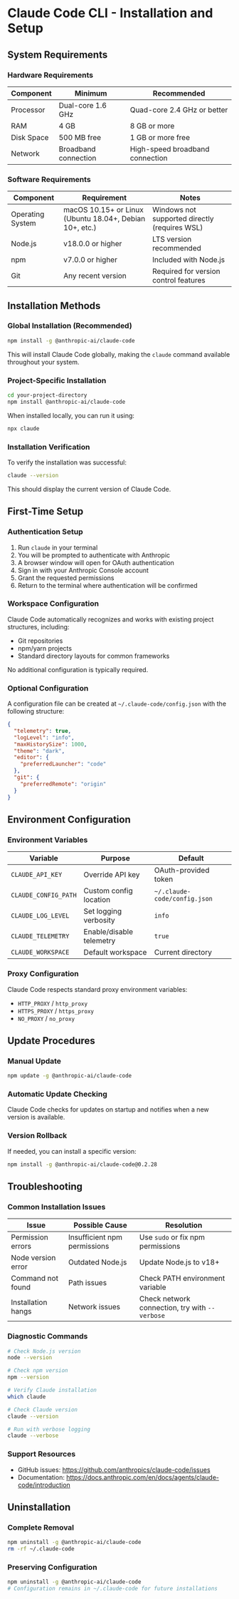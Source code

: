# Claude Code CLI - Installation and Setup

## System Requirements

### Hardware Requirements

| Component | Minimum | Recommended |
|-----------|---------|-------------|
| Processor | Dual-core 1.6 GHz | Quad-core 2.4 GHz or better |
| RAM | 4 GB | 8 GB or more |
| Disk Space | 500 MB free | 1 GB or more free |
| Network | Broadband connection | High-speed broadband connection |

### Software Requirements

| Component | Requirement | Notes |
|-----------|-------------|-------|
| Operating System | macOS 10.15+ or Linux (Ubuntu 18.04+, Debian 10+, etc.) | Windows not supported directly (requires WSL) |
| Node.js | v18.0.0 or higher | LTS version recommended |
| npm | v7.0.0 or higher | Included with Node.js |
| Git | Any recent version | Required for version control features |

## Installation Methods

### Global Installation (Recommended)

```bash
npm install -g @anthropic-ai/claude-code
```

This will install Claude Code globally, making the `claude` command available throughout your system.

### Project-Specific Installation

```bash
cd your-project-directory
npm install @anthropic-ai/claude-code
```

When installed locally, you can run it using:

```bash
npx claude
```

### Installation Verification

To verify the installation was successful:

```bash
claude --version
```

This should display the current version of Claude Code.

## First-Time Setup

### Authentication Setup

1. Run `claude` in your terminal
2. You will be prompted to authenticate with Anthropic
3. A browser window will open for OAuth authentication
4. Sign in with your Anthropic Console account
5. Grant the requested permissions
6. Return to the terminal where authentication will be confirmed

### Workspace Configuration

Claude Code automatically recognizes and works with existing project structures, including:

- Git repositories
- npm/yarn projects
- Standard directory layouts for common frameworks

No additional configuration is typically required.

### Optional Configuration

A configuration file can be created at `~/.claude-code/config.json` with the following structure:

```json
{
  "telemetry": true,
  "logLevel": "info",
  "maxHistorySize": 1000,
  "theme": "dark",
  "editor": {
    "preferredLauncher": "code"
  },
  "git": {
    "preferredRemote": "origin"
  }
}
```

## Environment Configuration

### Environment Variables

| Variable | Purpose | Default |
|----------|---------|---------|
| `CLAUDE_API_KEY` | Override API key | OAuth-provided token |
| `CLAUDE_CONFIG_PATH` | Custom config location | `~/.claude-code/config.json` |
| `CLAUDE_LOG_LEVEL` | Set logging verbosity | `info` |
| `CLAUDE_TELEMETRY` | Enable/disable telemetry | `true` |
| `CLAUDE_WORKSPACE` | Default workspace | Current directory |

### Proxy Configuration

Claude Code respects standard proxy environment variables:

- `HTTP_PROXY` / `http_proxy`
- `HTTPS_PROXY` / `https_proxy`
- `NO_PROXY` / `no_proxy`

## Update Procedures

### Manual Update

```bash
npm update -g @anthropic-ai/claude-code
```

### Automatic Update Checking

Claude Code checks for updates on startup and notifies when a new version is available.

### Version Rollback

If needed, you can install a specific version:

```bash
npm install -g @anthropic-ai/claude-code@0.2.28
```

## Troubleshooting

### Common Installation Issues

| Issue | Possible Cause | Resolution |
|-------|---------------|------------|
| Permission errors | Insufficient npm permissions | Use `sudo` or fix npm permissions |
| Node version error | Outdated Node.js | Update Node.js to v18+ |
| Command not found | Path issues | Check PATH environment variable |
| Installation hangs | Network issues | Check network connection, try with `--verbose` |

### Diagnostic Commands

```bash
# Check Node.js version
node --version

# Check npm version
npm --version

# Verify Claude installation
which claude

# Check Claude version
claude --version

# Run with verbose logging
claude --verbose
```

### Support Resources

- GitHub issues: https://github.com/anthropics/claude-code/issues
- Documentation: https://docs.anthropic.com/en/docs/agents/claude-code/introduction

## Uninstallation

### Complete Removal

```bash
npm uninstall -g @anthropic-ai/claude-code
rm -rf ~/.claude-code
```

### Preserving Configuration

```bash
npm uninstall -g @anthropic-ai/claude-code
# Configuration remains in ~/.claude-code for future installations
``` 